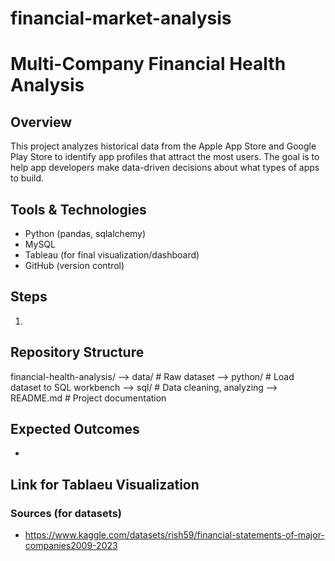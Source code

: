 # financial-market-analysis

# Multi-Company Financial Health Analysis

## Overview
This project analyzes historical data from the Apple App Store and Google Play Store to identify app profiles that attract the most users.
The goal is to help app developers make data-driven decisions about what types of apps to build.

## Tools & Technologies
- Python (pandas, sqlalchemy)
- MySQL
- Tableau (for final visualization/dashboard)
- GitHub (version control)

## Steps
1. 

## Repository Structure
financial-health-analysis/
--> data/ # Raw dataset
--> python/ # Load dataset to SQL workbench
--> sql/ # Data cleaning, analyzing
--> README.md # Project documentation

## Expected Outcomes
- 

## Link for Tablaeu Visualization


### Sources (for datasets)
- https://www.kaggle.com/datasets/rish59/financial-statements-of-major-companies2009-2023


